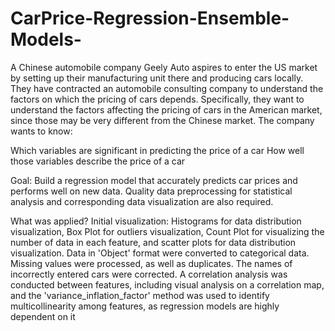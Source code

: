 # CarPrice-Regression-Ensemble-Models-
A Chinese automobile company Geely Auto aspires to enter the US market by setting up their manufacturing unit there and producing cars locally. They have contracted an automobile consulting company to understand the factors on which the pricing of cars depends. Specifically, they want to understand the factors affecting the pricing of cars in the American market, since those may be very different from the Chinese market. The company wants to know:

Which variables are significant in predicting the price of a car
How well those variables describe the price of a car

Goal: Build a regression model that accurately predicts car prices and performs well on new data. Quality data preprocessing for statistical analysis and corresponding data visualization are also required.

What was applied?
Initial visualization: Histograms for data distribution visualization, Box Plot for outliers visualization, Count Plot for visualizing the number of data in each feature, and scatter plots for data distribution visualization. 
Data in 'Object' format were converted to categorical data. 
Missing values were processed, as well as duplicates. 
The names of incorrectly entered cars were corrected.
A correlation analysis was conducted between features, including visual analysis on a correlation map, and the 'variance_inflation_factor' method was used to identify multicollinearity among features, as regression models are highly dependent on it
